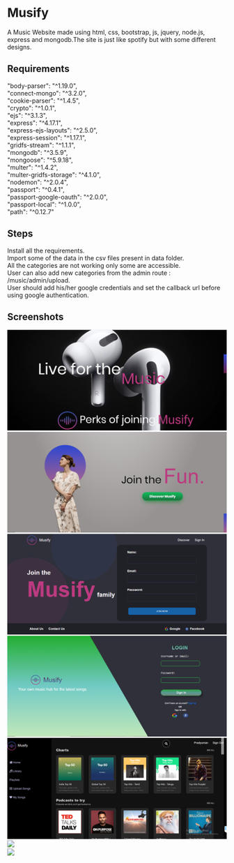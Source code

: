 # Musify
 A Music Website made using html, css, bootstrap, js, jquery, node.js, express and mongodb.The site is just like spotify but with some different designs.
   
   ## Requirements  
   "body-parser": "^1.19.0",  
    "connect-mongo": "^3.2.0",  
    "cookie-parser": "^1.4.5",  
    "crypto": "^1.0.1",  
    "ejs": "^3.1.3",  
    "express": "^4.17.1",  
    "express-ejs-layouts": "^2.5.0",  
    "express-session": "^1.17.1",  
    "gridfs-stream": "^1.1.1",  
    "mongodb": "^3.5.9",  
    "mongoose": "^5.9.18",  
    "multer": "^1.4.2",  
    "multer-gridfs-storage": "^4.1.0",  
    "nodemon": "^2.0.4",  
    "passport": "^0.4.1",  
    "passport-google-oauth": "^2.0.0",  
    "passport-local": "^1.0.0",  
    "path": "^0.12.7"  
  
  ## Steps  
  Install all the requirements.  
  Import some of the data in the csv files present in data folder.  
  All the categories are not working only some are accessible.  
  User can also add new categories from the admin route  : /music/admin/upload.  
  User should add his/her google credentials and set the callback url before using google authentication.  
    
   ## Screenshots  
   ![](images/homepage.PNG)  
   ![](images/homepage2.PNG)  
   ![](images/signupPage.PNG)  
   ![](images/loginpage.PNG)  
   ![](images/category-list.png)  
   ![](images/singlecategory.PNG)  
   ![](images/profile.PNG)
  
